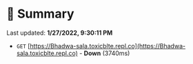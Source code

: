 # 📖 Summary
Last updated: **1/27/2022, 9:30:11 PM**

- `GET` [https://Bhadwa-sala.toxicblte.repl.co](https://Bhadwa-sala.toxicblte.repl.co) - **Down** (3740ms)
